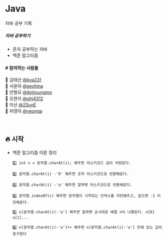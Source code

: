 # Java
자바 공부 기록

<h5>자바 공부하기</h5>
<ul>
   <li>혼자 공부하는 자바</li>
   <li>백준 알고리즘</li>
</ul>


<h4> # 참여하는 사람들 </h4>

:man: 김태산 <a href="https://github.com/kva231"> @kva231</a> <br>
:woman: 서윤아 <a href="https://github.com/seohina"> @seohina</a> <br>
:boy: 안형모 <a href="https://github.com/Anhoungmo"> @Anhoungmo</a> <br>
:baby: 오현지 <a href="https://github.com/ohj4312"> @ohj4312</a> <br>
:princess: 이선 <a href="https://github.com/2SunE"> @2SunE</a> <br>
:girl: 피영아 <a href="https://github.com/yeonga"> @yeonga</a> <br><br><br>

## 🔥 시작

<h4></h4>
<ul>
	<li>백준 알고리즘 이론 정리</li>
	
	1️⃣ int n = 문자열.charAt(i); 해주면 아스키코드 값이 저장된다.
	
	2️⃣ 문자열.charAt(i) -'0' 해주면 숫자 아스키코드로 반환해준다.
	
	3️⃣ 문자열.charAt(i) -'a' 해주면 알파벳 아스키코드로 반환해준다.
	
	4️⃣ 문자열.indexOf(c) 해주면 문자열이 시작되는 인덱스를 리턴해주고, 없으면 -1 리턴해준다.
	
	5️⃣ n[문자열.charAt(i)-'a'] 해주면 알파벳 순서대로 배열 n이 나열된다. n[0] n[1]...
	
	6️⃣ n[문자열.charAt(i)-'a']++ 해주면 n[문자열.charAt(i)-'a'] 안에 있는 값이 증가한다
	
</ul>